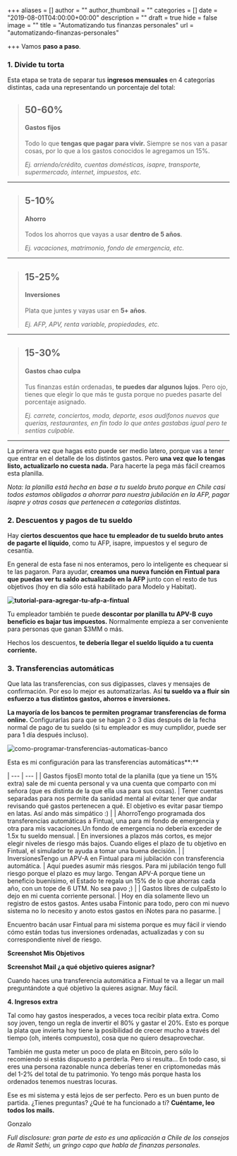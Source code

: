 +++
aliases = []
author = ""
author_thumbnail = ""
categories = []
date = "2019-08-01T04:00:00+00:00"
description = ""
draft = true
hide = false
image = ""
title = "Automatizando tus finanzas personales"
url = "automatizando-finanzas-personales"

+++
Vamos **paso a paso**.

### 1. Divide tu torta

Esta etapa se trata de separar tus **ingresos mensuales** en 4 categorías distintas, cada una representando un porcentaje del total:

> ## 50-60%
>
> #### **Gastos fijos**
>
> Todo lo que **tengas que pagar para vivir.** Siempre se nos van a pasar cosas, por lo que a los gastos conocidos le agregamos un 15%.
>
> _Ej. arriendo/crédito, cuentas domésticas, isapre, transporte, supermercado, internet, impuestos, etc._

***

> ## 5-10%
>
> #### **Ahorro**
>
> Todos los ahorros que vayas a usar **dentro de 5 años**.
>
> _Ej. vacaciones, matrimonio, fondo de emergencia, etc._

***

> ## 15-25%
>
> #### **Inversiones**
>
> Plata que juntes y vayas usar en **5+ años**.
>
> _Ej. AFP, APV, renta variable, propiedades, etc._

***

> ## 15-30%
>
> #### **Gastos chao culpa**
>
> Tus finanzas están ordenadas, **te puedes dar algunos lujos**. Pero ojo, tienes que elegir lo que más te gusta porque no puedes pasarte del porcentaje asignado.
>
> _Ej. carrete, conciertos, moda, deporte, esos audífonos nuevos que querías, restaurantes, en fin todo lo que antes gastabas igual pero te sentías culpable._

***

La primera vez que hagas esto puede ser medio latero, porque vas a tener que entrar en el detalle de los distintos gastos. Pero **una vez que lo tengas listo, actualizarlo no cuesta nada.** Para hacerte la pega más fácil creamos esta planilla.

_Nota: la planilla está hecha en base a tu sueldo bruto porque en Chile casi todos estamos obligados a ahorrar para nuestra jubilación en la AFP, pagar isapre y otras cosas que pertenecen a categorías distintas._

### 2. Descuentos y pagos de tu sueldo

Hay **ciertos descuentos que hace tu empleador de tu sueldo bruto antes de pagarte el líquido**, como tu AFP, isapre, impuestos y el seguro de cesantía.

En general de esta fase ni nos enteramos, pero lo inteligente es chequear si te las pagaron. Para ayudar, **creamos una nueva función en Fintual para que puedas ver tu saldo actualizado en la AFP** junto con el resto de tus objetivos (hoy en día sólo está habilitado para Modelo y Habitat).

**![tutorial-para-agregar-tu-afp-a-fintual](/uploads/agregar-afp.jpg "agrega-tu-afp-a-fintual")**

Tu empleador también te puede **descontar por planilla tu APV-B** **cuyo beneficio es bajar tus impuestos.** Normalmente empieza a ser conveniente para personas que ganan $3MM o más.

Hechos los descuentos, **te debería llegar el sueldo líquido a tu cuenta corriente.**

### 3. Transferencias automáticas

Que lata las transferencias, con sus digipasses, claves y mensajes de confirmación. Por eso lo mejor es automatizarlas. Así **tu sueldo va a fluir sin esfuerzo a tus distintos gastos, ahorros e inversiones.**

**La mayoría de los bancos te permiten programar transferencias de forma online.** Configurarlas para que se hagan 2 o 3 días después de la fecha normal de pago de tu sueldo (si tu empleador es muy cumplidor, puede ser para 1 día después incluso).

![como-programar-transferencias-automaticas-banco](/uploads/transferencias-programadas.png "programar-transferencias")

Esta es mi configuración para las transferencias automáticas**:**

| --- | --- |
| Gastos fijosEl monto total de la planilla (que ya tiene un 15% extra) sale de mi cuenta personal y va una cuenta que comparto con mi señora (que es distinta de la que ella usa para sus cosas). | Tener cuentas separadas para nos permite da sanidad mental al evitar tener que andar revisando qué gastos pertenecen a qué. El objetivo es evitar pasar tiempo en latas. Así ando más simpático :) |
| AhorroTengo programada dos transferencias automáticas a Fintual, una para mi fondo de emergencia y otra para mis vacaciones.Un fondo de emergencia no debería exceder de 1.5x tu sueldo mensual. | En inversiones a plazos más cortos, es mejor elegir niveles de riesgo más bajos. Cuando eliges el plazo de tu objetivo en Fintual, el simulador te ayuda a tomar una buena decisión. |
| InversionesTengo un APV-A en Fintual para mi jubilación con transferencia automática. | Aquí puedes asumir más riesgos. Para mi jubilación tengo full riesgo porque el plazo es muy largo. Tengan APV-A porque tiene un beneficio buenísimo, el Estado te regala un 15% de lo que ahorras cada año, con un tope de 6 UTM. No sea pavo ;) |
| Gastos libres de culpaEsto lo dejo en mi cuenta corriente personal. | Hoy en día solamente llevo un registro de estos gastos. Antes usaba Fintonic para todo, pero con mi nuevo sistema no lo necesito y anoto estos gastos en iNotes para no pasarme. |

Encuentro bacán usar Fintual para mi sistema porque es muy fácil ir viendo cómo están todas tus inversiones ordenadas, actualizadas y con su correspondiente nivel de riesgo.

**Screenshot Mis Objetivos**

**Screenshot Mail ¿a qué objetivo quieres asignar?**

Cuando haces una transferencia automática a Fintual te va a llegar un mail preguntándote a qué objetivo la quieres asignar. Muy fácil.

**4. Ingresos extra**

Tal como hay gastos inesperados, a veces toca recibir plata extra. Como soy joven, tengo un regla de invertir el 80% y gastar el 20%. Esto es porque la plata que invierta hoy tiene la posibilidad de crecer mucho a través del tiempo (oh, interés compuesto), cosa que no quiero desaprovechar.

También me gusta meter un poco de plata en Bitcoin, pero sólo lo recomiendo si estás dispuesto a perderla. Pero si resulta... En todo caso, si eres una persona razonable nunca deberías tener en criptomonedas más del 1-2% del total de tu patrimonio. Yo tengo más porque hasta los ordenados tenemos nuestras locuras.

Ese es mi sistema y está lejos de ser perfecto. Pero es un buen punto de partida. ¿Tienes preguntas? ¿Qué te ha funcionado a ti? **Cuéntame, leo todos los mails.**

Gonzalo

_Full disclosure: gran parte de esto es una aplicación a Chile de los consejos de Ramit Sethi, un gringo capo que habla de finanzas personales._